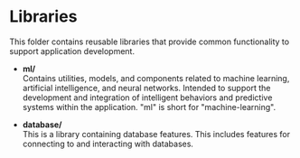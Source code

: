 # Libraries

This folder contains reusable libraries that provide common functionality to support application development.

- **ml/**  
  Contains utilities, models, and components related to machine learning, artificial intelligence, and neural networks. Intended to support the development and integration of intelligent behaviors and predictive systems within the application. "ml" is short for "machine-learning".
  
- **database/**  
  This is a library containing database features. This includes features for connecting to and interacting with databases.
